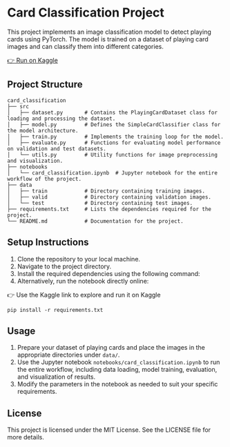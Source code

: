 # Card Classification Project

This project implements an image classification model to detect playing cards using PyTorch. The model is trained on a dataset of playing card images and can classify them into different categories.

[👉 Run on Kaggle](https://www.kaggle.com/code/mounirassif/pytorch-card-classifier-accuracy-96)

## Project Structure

```
card_classification
├── src
│   ├── dataset.py       # Contains the PlayingCardDataset class for loading and processing the dataset.
│   ├── model.py         # Defines the SimpleCardClassifier class for the model architecture.
│   ├── train.py         # Implements the training loop for the model.
│   ├── evaluate.py      # Functions for evaluating model performance on validation and test datasets.
│   └── utils.py         # Utility functions for image preprocessing and visualization.
├── notebooks
│   └── card_classification.ipynb  # Jupyter notebook for the entire workflow of the project.
├── data
│   ├── train            # Directory containing training images.
│   ├── valid            # Directory containing validation images.
│   └── test             # Directory containing test images.
├── requirements.txt     # Lists the dependencies required for the project.
└── README.md            # Documentation for the project.
```

## Setup Instructions

1. Clone the repository to your local machine.
2. Navigate to the project directory.
3. Install the required dependencies using the following command:
4. Alternatively, run the notebook directly online:

👉 Use the Kaggle link to explore and run it on Kaggle

   ```
   pip install -r requirements.txt
   ```

## Usage

1. Prepare your dataset of playing cards and place the images in the appropriate directories under `data/`.
2. Use the Jupyter notebook `notebooks/card_classification.ipynb` to run the entire workflow, including data loading, model training, evaluation, and visualization of results.
3. Modify the parameters in the notebook as needed to suit your specific requirements.

## License

This project is licensed under the MIT License. See the LICENSE file for more details.

